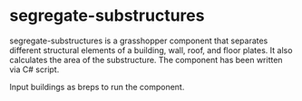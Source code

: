 # segregate-substructures
segregate-substructures is a grasshopper component that separates different structural elements of a building, wall, roof, and floor plates. It also calculates the area of the substructure. 
The component has been written via C# script.

Input buildings as breps to run the component.
